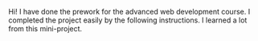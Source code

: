 Hi! I have done the prework for the advanced web development course.
I  completed the project easily by the following instructions.
I learned a lot from this mini-project.
